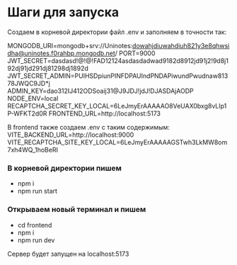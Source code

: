 # Шаги для запуска

Создаем в корневой директории файл .env и заполняем в точности так:

MONGODB_URI=mongodb+srv://Uninotes:dowahjdiuwahdiuh821y3e8qhwsidha@uninotes.f0rahbp.mongodb.net/
PORT=9000
JWT_SECRET=dasdasd!@!@!FAD12124asdasdadwad9182d8912jd91j2!9d8j192dj91jd291dj81298dj1892d
JWT_SECRET_ADMIN=PUIHSDpiunPINFDPAUIndPNDAPiwundPwudnaw81378JWQC9JD\*j
ADMIN_KEY=dao312IJ412ODSoaij31@J9JDJ!jdJ!DJASDAjAODP
NODE_ENV=local
RECAPTCHA_SECRET_KEY_LOCAL=6LeJmyErAAAAAO8VeUAX0bxg8vLIp1P-WFKT2d0R
FRONTEND_URL=http://localhost:5173

В frontend также создаем .env с таким содержимым:
VITE_BACKEND_URL=http://localhost:9000
VITE_RECAPTCHA_SITE_KEY_LOCAL=6LeJmyErAAAAAGSTwh3LkMW8om7xh4WQ_1hoBeRI

### В корневой директории пишем

- npm i
- npm run start

### Открываем новый терминал и пишем

- cd frontend
- npm i
- npm run dev

Сервер будет запущен на localhost:5173
